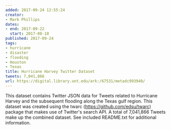 ```yaml
---
added: 2017-09-24 12:55:24
creator:
- Mark Phillips
dates:
- end: 2017-09-22
  start: 2017-08-18
published: 2017-09-24
tags:
- hurricane
- disaster
- flooding
- Houston
- Texas
title: Hurricane Harvey Twitter Dataset
tweets: 7,041,866
url: https://digital.library.unt.edu/ark:/67531/metadc993940/
---
```


This dataset contains Twitter JSON data for Tweets related to Hurricane Harvey and the subsequent flooding along the Texas gulf region. This dataset was created using the twarc (https://github.com/edsu/twarc) package that makes use of Twitter's search API. A total of 7,041,866 Tweets make up the combined dataset. See included README.txt for additional information.
